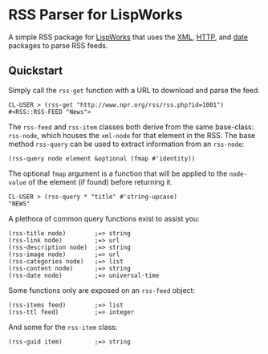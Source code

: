 # RSS Parser for LispWorks

A simple RSS package for [LispWorks](http://www.lispworks.com) that uses the [XML](http://github.com/massung/xml), [HTTP](http://github.com/massung/http), and [date](http://github.com/massung/date) packages to parse RSS feeds.

## Quickstart

Simply call the `rss-get` function with a URL to download and parse the feed.

	CL-USER > (rss-get "http://www.npr.org/rss/rss.php?id=1001")
	#<RSS::RSS-FEED "News">

The `rss-feed` and `rss-item` classes both derive from the same base-class: `rss-node`, which houses the `xml-node` for that element in the RSS. The base method `rss-query` can be used to extract information from an `rss-node`:

	(rss-query node element &optional (fmap #'identity))
	
The optional `fmap` argument is a function that will be applied to the `node-value` of the element (if found) before returning it.

	CL-USER > (rss-query * "title" #'string-upcase)
	"NEWS"

A plethora of common query functions exist to assist you:

	(rss-title node)        ;=> string
	(rss-link node)         ;=> url
	(rss-description node)  ;=> string
	(rss-image node)        ;=> url
	(rss-categories node)   ;=> list
	(rss-content node)      ;=> string
	(rss-date node)         ;=> universal-time

Some functions only are exposed on an `rss-feed` object:

	(rss-items feed)        ;=> list
	(rss-ttl feed)          ;=> integer
	
And some for the `rss-item` class:

	(rss-guid item)         ;=> string

